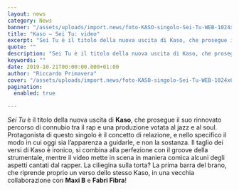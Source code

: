 ```yaml
---
layout: news
category: News
banner: "/assets/uploads/import.news/foto-KASO-singolo-Sei-Tu-WEB-1024x683.jpg"
title: "Kaso – Sei Tu: video"
excerpt: "Sei Tu è il titolo della nuova uscita di Kaso, che prosegue il suo rinnovato percorso di connubio tra il rap e una produzione votata al jazz e al soul. Protagonista di questo singolo è il concetto di relazione, e nello specifico il modo in cui oggi sia l’apparenza a guidarle, e non la sostanza. [&hellip"
quote: ""
description: "Sei Tu è il titolo della nuova uscita di Kaso, che prosegue il suo rinnovato percorso di connubio tra il rap e una produzione votata al jazz e al soul. Protagonista di questo singolo è il concetto di relazione, e nello specifico il modo in cui oggi sia l’apparenza a guidarle, e non la sostanza. [&hellip"
keywords: ""
date: 2019-10-21T00:00:00.000+01:00
author: "Riccardo Primavera"
cover: "/assets/uploads/import.news/foto-KASO-singolo-Sei-Tu-WEB-1024x683.jpg"
pagination:
  enabled: true

---
```


_Sei Tu_ è il titolo della nuova uscita di **Kaso**, che prosegue il suo rinnovato percorso di connubio tra il rap e una produzione votata al jazz e al soul. Protagonista di questo singolo è il concetto di relazione, e nello specifico il modo in cui oggi sia l’apparenza a guidarle, e non la sostanza. Il taglio dei versi di Kaso è ironico, si combina alla perfezione con il groove della strumentale, mentre il video mette in scena in maniera comica alcuni degli aspetti cantati dal rapper. La ciliegina sulla torta? La prima barra del brano, che riprende proprio un verso dello stesso Kaso, in una vecchia collaborazione con **Maxi B** e **Fabri Fibra**!